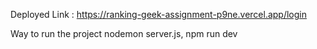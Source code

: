 Deployed Link : https://ranking-geek-assignment-p9ne.vercel.app/login

Way to run the project 
nodemon server.js, 
npm run dev 

